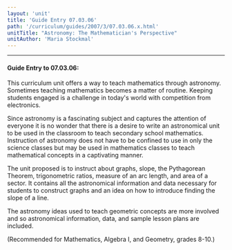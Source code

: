 ```yaml
---
layout: 'unit'
title: 'Guide Entry 07.03.06'
path: '/curriculum/guides/2007/3/07.03.06.x.html'
unitTitle: "Astronomy: The Mathematician's Perspective"
unitAuthor: 'Maria Stockmal'
---
```


<body>
<hr/>
 <h4>
  Guide Entry to 07.03.06:
 </h4>
 <p>
  This curriculum unit offers a way to teach mathematics through astronomy. Sometimes teaching mathematics becomes a matter of routine. Keeping students engaged is a challenge in today's world with competition from electronics.
 </p>
<p>
  Since astronomy is a fascinating subject and captures the attention of everyone it is no wonder that there is a desire to write an astronomical unit to be used in the classroom to teach secondary school mathematics. Instruction of astronomy does not have to be confined to use in only the science classes but may be used in mathematics classes to teach mathematical concepts in a captivating manner.
 </p>
<p>
  The unit proposed is to instruct about graphs, slope, the Pythagorean Theorem, trigonometric ratios, measure of an arc length, and area of a sector. It contains all the astronomical information and data necessary for students to construct graphs and an idea on how to introduce finding the slope of a line.
 </p>
<p>
  The astronomy ideas used to teach geometric concepts are more involved and so astronomical information, data, and sample lesson plans are included.
 </p>
<p>
  (Recommended for Mathematics, Algebra I, and Geometry, grades 8-10.)
 </p>

</body>
